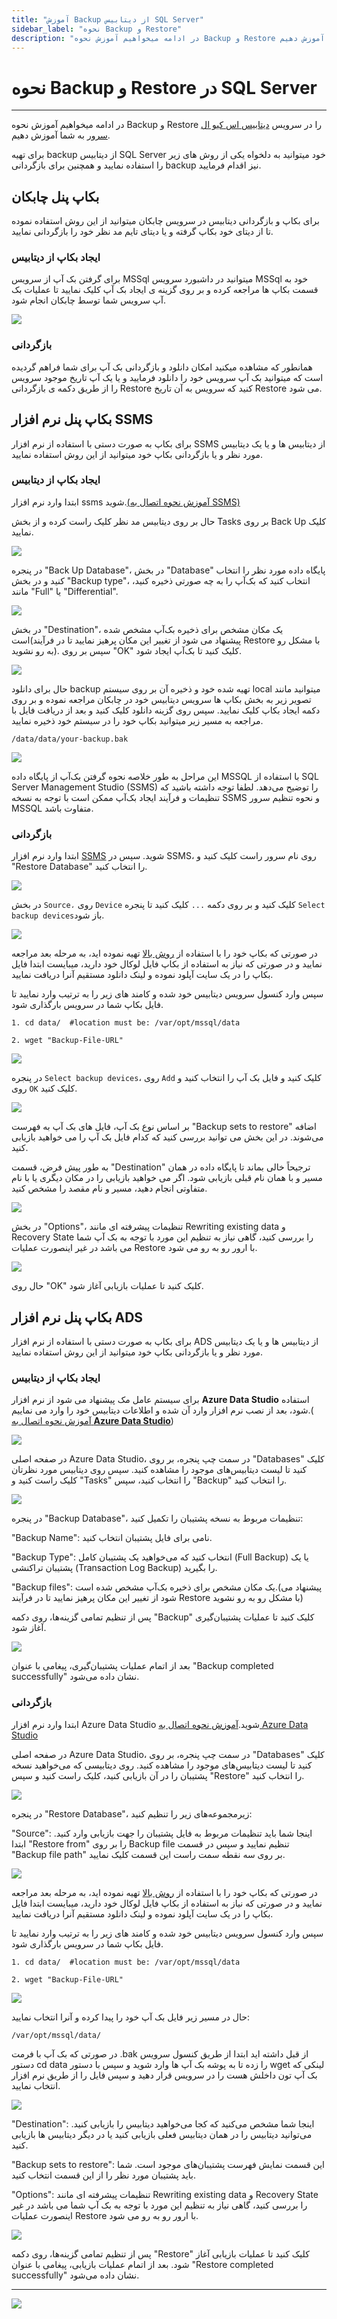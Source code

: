 ```yaml
---
title: "آموزش Backup از دیتابیس SQL Server"
sidebar_label: "نحوه ‌Backup و Restore"
description: "در ادامه میخواهیم آموزش نحوه ‌Backup و Restore در سرویس ابری اس کیو ال سرور را به شما آموزش دهیم."
---
```


# نحوه ‌Backup و Restore در SQL Server
---

در ادامه میخواهیم آموزش نحوه ‌Backup و Restore را در سرویس [دیتابیس اس کیو ال سرور](https://chabokan.net/services/mssql/) به شما آموزش دهیم.

برای تهیه backup از دیتابیس SQL Server خود میتوانید به دلخواه یکی از روش های زیر را استفاده نمایید و همچنین برای بازگردانی backup نیز اقدام فرمایید.


## بکاپ پنل چابکان

برای بکاپ و بازگردانی دیتابیس در سرویس چابکان میتوانید از این روش استفاده نموده تا از دیتای خود بکاپ گرفته و یا دیتای تایم مد نظر خود را بازگردانی نمایید.

### ایجاد بکاپ از دیتابیس
برای گرفتن بک آپ از سرویس MSSql میتوانید در داشبورد سرویس MSSql خود به قسمت بکاپ ها مراجعه کرده و بر روی گزینه ی ایجاد بک آپ کلیک نمایید تا عملیات بک آپ سرویس شما توسط چابکان انجام شود.

![](https://s1.chabokan.net/docs/images/database_backup_2.jpg)

### بازگردانی
همانطور که مشاهده میکنید امکان دانلود و بازگردانی بک آپ برای شما فراهم گردیده است که میتوانید بک آپ سرویس خود را دانلود فرمایید و یا یک آپ تاریخ موجود سرویس را از طریق دکمه ی بازگردانی Restore کنید که سرویس به آن تاریخ Restore می شود.

## بکاپ پنل نرم افزار SSMS

برای بکاپ به صورت دستی با استفاده از نرم افزار SSMS از دیتابیس ها و یا یک دیتابیس مورد نظر و یا بازگردانی بکاپ خود میتوانید از این روش استفاده نمایید.

### ایجاد بکاپ از دیتابیس
ابتدا وارد نرم افزار ssms شوید.[(آموزش نحوه اتصال به SSMS)](https://docs.chabokan.net/database/sql-server/connect/)

حال بر روی دیتابیس مد نظر کلیک راست کرده و از بخش Tasks بر روی Back Up کلیک نمایید.

![](https://s1.chabokan.net/docs/images/backup-db-ssms.png)

در پنجره "Back Up Database"، در بخش "Database" پایگاه داده مورد نظر را انتخاب کنید و در بخش "Backup type"، انتخاب کنید که بک‌آپ را به چه صورتی ذخیره کنید، مانند "Full" یا "Differential".

![](https://s1.chabokan.net/docs/images/mssql-connect-backup-1.jpg)

در بخش "Destination"، یک مکان مشخص برای ذخیره بک‌آپ مشخص شده است(پیشنهاد می شود از تغییر این مکان پرهیز نمایید تا در فرآیند Restore با مشکل رو به رو نشوید). سپس بر روی "OK" کلیک کنید تا بک‌آپ ایجاد شود.

![](https://s1.chabokan.net/docs/images/mssql-connect-backup-2.jpg)

حال برای دانلود backup تهیه شده خود و ذخیره آن بر روی سیستم local میتوانید مانند تصویر زیر به بخش بکاپ ها سرویس دیتابیس خود در چابکان مراجعه نموده و بر روی دکمه ایجاد بکاپ کلیک نمایید. سپس روی گزینه دانلود کلیک کنید و بعد از دریافت فایل با مراجعه به مسیر زیر میتوانید بکاپ خود را در سیستم خود ذخیره نمایید.

```shell
/data/data/your-backup.bak
```
![](https://s1.chabokan.net/docs/images/database_backup_2.jpg)

این مراحل به طور خلاصه نحوه گرفتن بک‌آپ از پایگاه داده MSSQL با استفاده از SQL Server Management Studio (SSMS) را توضیح می‌دهد. لطفا توجه داشته باشید که تنظیمات و فرآیند ایجاد بک‌آپ ممکن است با توجه به نسخه SSMS و نحوه تنظیم سرور MSSQL متفاوت باشد.

### بازگردانی

ابتدا وارد نرم افزار [SSMS](https://docs.chabokan.net/database/sql-server/connect/) شوید. سپس در SSMS، روی نام سرور راست کلیک کنید و "Restore Database" را انتخاب کنید.

![](https://s1.chabokan.net/docs/images/mssql-restore-2.jpg)

در بخش `Source،` روی `Device` کلیک کنید و بر روی دکمه `...` کلیک کنید تا پنجره `Select backup devices`باز شود.

![](https://s1.chabokan.net/docs/images/mssql-restore-3.jpg)


در صورتی که بکاپ خود را با استفاده از [روش بالا](https://docs.chabokan.net/database/sql-server/backup/#%D8%A7%DB%8C%D8%AC%D8%A7%D8%AF-%D8%A8%DA%A9%D8%A7%D9%BE-%D8%A7%D8%B2-%D8%AF%DB%8C%D8%AA%D8%A7%D8%A8%DB%8C%D8%B3-1) تهیه نموده اید، به مرحله بعد مراجعه نمایید و در صورتی که نیاز به استفاده از بکاپ فایل لوکال خود دارید، میبایست ابتدا فایل بکاپ را در یک سایت آپلود نموده و لینک دانلود مستقیم آنرا دریافت نمایید.

سپس وارد کنسول سرویس دیتابیس خود شده و کامند های زیر را به ترتیب وارد نمایید تا فایل بکاپ شما در سرویس بارگذاری شود.

```shell
1. cd data/  #location must be: /var/opt/mssql/data

2. wget "Backup-File-URL"
```
![](https://s1.chabokan.net/docs/images/terminal-for-database.jpg)

در پنجره `Select backup devices`، روی `Add` کلیک کنید و فایل بک آپ را انتخاب کنید و روی `OK` کلیک کنید.

![](https://s1.chabokan.net/docs/images/mssql-restore-7.jpg)

بر اساس نوع بک آپ، فایل های بک آپ به فهرست "Backup sets to restore" اضافه می‌شوند. در این بخش می توانید بررسی کنید که کدام فایل بک آپ را می خواهید بازیابی کنید.

به طور پیش فرض، قسمت "Destination" ترجیحاً خالی بماند تا پایگاه داده در همان مسیر و با همان نام قبلی بازیابی شود. اگر می خواهید بازیابی را در مکان دیگری یا با نام متفاوتی انجام دهید، مسیر و نام مقصد را مشخص کنید.

![](https://s1.chabokan.net/docs/images/mssql-restore-5.jpg)

در بخش "Options"، تنظیمات پیشرفته ای مانند Rewriting existing data و Recovery State را بررسی کنید، گاهی نیاز به تنظیم این مورد با توجه به بک آپ شما می باشد در غیر اینصورت عملیات Restore با ارور رو به رو می شود.

![](https://s1.chabokan.net/docs/images/mssql-restore-6.jpg)

حال روی "OK" کلیک کنید تا عملیات بازیابی آغاز شود.


## بکاپ پنل نرم افزار ADS

برای بکاپ به صورت دستی با استفاده از نرم افزار ADS از دیتابیس ها و یا یک دیتابیس مورد نظر و یا بازگردانی بکاپ خود میتوانید از این روش استفاده نمایید.

### ایجاد بکاپ از دیتابیس

برای سیستم عامل مک پیشنهاد می شود از نرم افزار **Azure Data Studio** استفاده شود، بعد از نصب نرم افزار وارد آن شده و اطلاعات دیتابیس خود را وارد می نماییم.( [آموزش نحوه اتصال به **Azure Data Studio**](https://docs.chabokan.net/database/sql-server/connect/))

![](https://s1.chabokan.net/docs/images/mssql-connect-azure.jpg)

در صفحه اصلی Azure Data Studio، در سمت چپ پنجره، بر روی "Databases" کلیک کنید تا لیست دیتابیس‌های موجود را مشاهده کنید. سپس روی دیتابیس مورد نظرتان کلیک راست کنید و "Tasks" را انتخاب کنید، سپس "Backup" را انتخاب کنید.

![](https://s1.chabokan.net/docs/images/mssql-connect-azure-2.jpg)

در پنجره "Backup Database"، تنظیمات مربوط به نسخه پشتیبان را تکمیل کنید:

"Backup Name": نامی برای فایل پشتیبان انتخاب کنید.

"Backup Type": انتخاب کنید که می‌خواهید یک پشتیبان کامل (Full Backup) یا یک پشتیبان تراکنشی (Transaction Log Backup) را بگیرید.

"Backup files": یک مکان مشخص برای ذخیره بک‌آپ مشخص شده است.(پیشنهاد می شود از تغییر این مکان پرهیز نمایید تا در فرآیند Restore با مشکل رو به رو نشوید)

پس از تنظیم تمامی گزینه‌ها، روی دکمه "Backup" کلیک کنید تا عملیات پشتیبان‌گیری آغاز شود.

![](https://s1.chabokan.net/docs/images/mssql-connect-azure-3.jpg)

بعد از اتمام عملیات پشتیبان‌گیری، پیغامی با عنوان "Backup completed successfully" نشان داده می‌شود.

### بازگردانی

ابتدا وارد نرم افزار Azure Data Studio شوید.[آموزش نحوه اتصال به Azure Data Studio](https://docs.chabokan.net/database/sql-server/connect/)

در صفحه اصلی Azure Data Studio، در سمت چپ پنجره، بر روی "Databases" کلیک کنید تا لیست دیتابیس‌های موجود را مشاهده کنید. روی دیتابیسی که می‌خواهید نسخه پشتیبان را در آن بازیابی کنید، کلیک راست کنید و سپس "Restore" را انتخاب کنید.

![](https://s1.chabokan.net/docs/images/mssql-connect-azure-4.jpg)

در پنجره "Restore Database"، زیرمجموعه‌های زیر را تنظیم کنید:

"Source": اینجا شما باید تنظیمات مربوط به فایل پشتیبان را جهت بازیابی وارد کنید. ابتدا "Restore from" را بر روی Backup file تنظیم نمایید و سپس در قسمت "Backup file path" بر روی سه نقطه سمت راست این قسمت کلیک نمایید.

![](https://s1.chabokan.net/docs/images/mssql-connect-azure-5.jpg)

در صورتی که بکاپ خود را با استفاده از [روش بالا](https://docs.chabokan.net/database/sql-server/backup/#%D8%A7%DB%8C%D8%AC%D8%A7%D8%AF-%D8%A8%DA%A9%D8%A7%D9%BE-%D8%A7%D8%B2-%D8%AF%DB%8C%D8%AA%D8%A7%D8%A8%DB%8C%D8%B3-2) تهیه نموده اید، به مرحله بعد مراجعه نمایید و در صورتی که نیاز به استفاده از بکاپ فایل لوکال خود دارید، میبایست ابتدا فایل بکاپ را در یک سایت آپلود نموده و لینک دانلود مستقیم آنرا دریافت نمایید.

سپس وارد کنسول سرویس دیتابیس خود شده و کامند های زیر را به ترتیب وارد نمایید تا فایل بکاپ شما در سرویس بارگذاری شود.

```shell
1. cd data/  #location must be: /var/opt/mssql/data

2. wget "Backup-File-URL"
```
![](https://s1.chabokan.net/docs/images/terminal-for-database.jpg)

حال در مسیر زیر فایل بک آپ خود را پیدا کرده و آنرا انتخاب نمایید:

```shell
/var/opt/mssql/data/
```

در صورتی که بک آپ با فرمت .bak از قبل داشته اید ابتدا از طریق کنسول سرویس دستور cd data را زده تا به پوشه بک آپ ها وارد شوید و سپس با دستور wget لینکی که بک آپ تون داخلش هست را در سرویس قرار دهید و سپس فایل را از طریق نرم افزار انتخاب نمایید.

![](https://s1.chabokan.net/docs/images/mssql-connect-azure-6.jpg)

"Destination": اینجا شما مشخص می‌کنید که کجا می‌خواهید دیتابیس را بازیابی کنید. می‌توانید دیتابیس را در همان دیتابیس فعلی بازیابی کنید یا در دیگر دیتابیس ها بازیابی کنید.

"Backup sets to restore": این قسمت نمایش فهرست پشتیبان‌های موجود است. شما باید پشتیبان مورد نظر را از این قسمت انتخاب کنید.

"Options": تنظیمات پیشرفته ای مانند Rewriting existing data و Recovery State را بررسی کنید، گاهی نیاز به تنظیم این مورد با توجه به بک آپ شما می باشد در غیر اینصورت عملیات Restore با ارور رو به رو می شود.

![](https://s1.chabokan.net/docs/images/mssql-connect-azure-7.jpg)

پس از تنظیم تمامی گزینه‌ها، روی دکمه "Restore" کلیک کنید تا عملیات بازیابی آغاز شود. بعد از اتمام عملیات بازیابی، پیغامی با عنوان "Restore completed successfully" نشان داده می‌شود.

---
<a href="https://hub.chabokan.net/fa/services/create/mssql" ><img src="https://s1.chabokan.net/docs/images/sqlserver-banner.png" /></a>